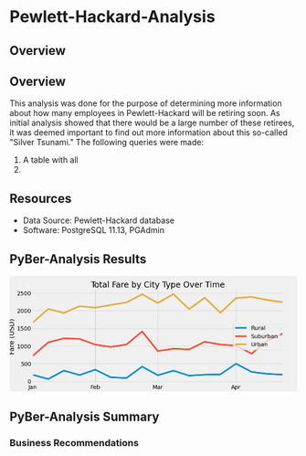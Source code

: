 # Pewlett-Hackard-Analysis
## Overview



## Overview
This analysis was done for the purpose of determining more information about how many employees in Pewlett-Hackard will be retiring soon. As initial analysis showed that there would be a large number of these retirees, it was deemed important to find out more information about this so-called "Silver Tsunami." The following queries were made:

1. A table with all 
2. 



## Resources
- Data Source: Pewlett-Hackard database
- Software: PostgreSQL 11.13, PGAdmin

## PyBer-Analysis Results

![graph](https://github.com/bchillman/PyBer_Analysis/blob/main/Analysis/PyBer_fare_summary.png)


## PyBer-Analysis Summary
### Business Recommendations

